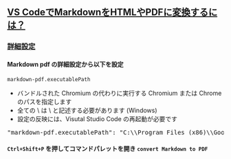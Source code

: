 ## [VS CodeでMarkdownをHTMLやPDFに変換するには？](https://www.atmarkit.co.jp/ait/articles/1804/27/news034.html)

### [詳細設定](https://github.com/yzane/vscode-markdown-pdf/blob/master/README.ja.md)

#### Markdown pdf の詳細設定から以下を設定
`markdown-pdf.executablePath`<br>
* バンドルされた Chromium の代わりに実行する Chromium または Chrome のパスを指定します
* 全ての \ は \\ と記述する必要があります (Windows)
* 設定の反映には、Visutal Studio Code の再起動が必要です
<pre>
"markdown-pdf.executablePath": "C:\\Program Files (x86)\\Google\\Chrome\\Application\\chrome.exe"
</pre>

#### `Ctrl+Shift+P` を押してコマンドパレットを開き `convert Markdown to PDF`
